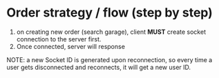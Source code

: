 # Order strategy / flow (step by step)

1. on creating new order (search garage), client **MUST** create socket connection to the server first.
2. Once connected, server will response

NOTE: a new Socket ID is generated upon reconnection, so every time a user gets disconnected and reconnects, it will get a new user ID.
